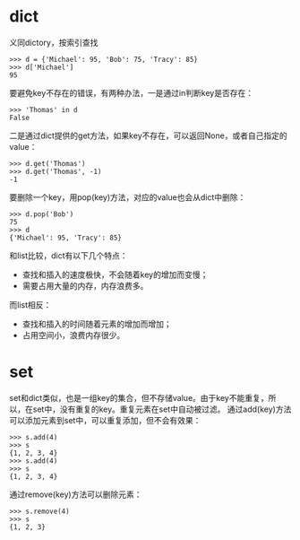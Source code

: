 # dict
义同dictory，按索引查找
```
>>> d = {'Michael': 95, 'Bob': 75, 'Tracy': 85}
>>> d['Michael']
95
```

要避免key不存在的错误，有两种办法，一是通过in判断key是否存在：
```
>>> 'Thomas' in d
False
```
二是通过dict提供的get方法，如果key不存在，可以返回None，或者自己指定的value：
```
>>> d.get('Thomas')
>>> d.get('Thomas', -1)
-1
```
要删除一个key，用pop(key)方法，对应的value也会从dict中删除：
```
>>> d.pop('Bob')
75
>>> d
{'Michael': 95, 'Tracy': 85}
```
和list比较，dict有以下几个特点：
- 查找和插入的速度极快，不会随着key的增加而变慢；
- 需要占用大量的内存，内存浪费多。

而list相反：
- 查找和插入的时间随着元素的增加而增加；
- 占用空间小，浪费内存很少。

# set

set和dict类似，也是一组key的集合，但不存储value。由于key不能重复，所以，在set中，没有重复的key。重复元素在set中自动被过滤。
通过add(key)方法可以添加元素到set中，可以重复添加，但不会有效果：
```
>>> s.add(4)
>>> s
{1, 2, 3, 4}
>>> s.add(4)
>>> s
{1, 2, 3, 4}
```
通过remove(key)方法可以删除元素：
```
>>> s.remove(4)
>>> s
{1, 2, 3}
```